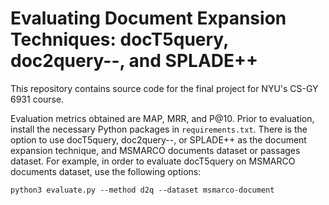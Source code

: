 # Evaluating Document Expansion Techniques: docT5query, doc2query--, and SPLADE++
This repository contains source code for the final project for NYU's CS-GY 6931 course. 


Evaluation metrics obtained are MAP, MRR, and P@10. Prior to evaluation, install the necessary Python packages in `requirements.txt`. There is the option to use docT5query, doc2query--, or SPLADE++ as the document expansion technique, and MSMARCO documents dataset or passages dataset. For example, in order to evaluate docT5query on MSMARCO documents dataset, use the following options:
```
python3 evaluate.py --method d2q --dataset msmarco-document
```
